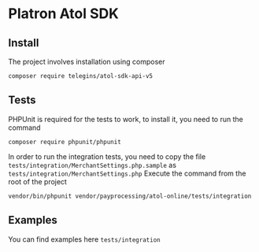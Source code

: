 Platron Atol SDK
===============
## Install

The project involves installation using composer
<pre><code>composer require telegins/atol-sdk-api-v5</pre></code>

## Tests
PHPUnit is required for the tests to work, to install it, you need to run the command
```
composer require phpunit/phpunit
```
In order to run the integration tests, you need to copy the file `tests/integration/MerchantSettings.php.sample` as
`tests/integration/MerchantSettings.php` Execute the command from the root of the project
```
vendor/bin/phpunit vendor/payprocessing/atol-online/tests/integration
```

## Examples

You can find examples here `tests/integration`
